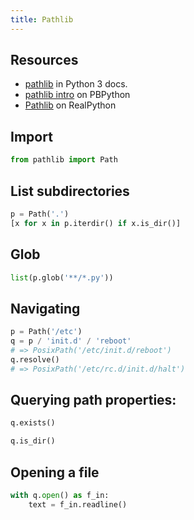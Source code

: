```yaml
---
title: Pathlib
---
```



## Resources

- [pathlib](https://docs.python.org/3/library/pathlib.html) in Python 3 docs.
- [pathlib intro](https://pbpython.com/pathlib-intro.html) on PBPython
- [Pathlib](https://realpython.com/python-pathlib/) on RealPython


## Import

```python
from pathlib import Path
```

## List subdirectories

```python
p = Path('.')
[x for x in p.iterdir() if x.is_dir()]
```

## Glob


```python
list(p.glob('**/*.py'))
```

## Navigating

```python
p = Path('/etc')
q = p / 'init.d' / 'reboot'
# => PosixPath('/etc/init.d/reboot')
q.resolve()
# => PosixPath('/etc/rc.d/init.d/halt')
```

## Querying path properties:

```python
q.exists()

q.is_dir()
```

## Opening a file

```python
with q.open() as f_in:
    text = f_in.readline()
```
